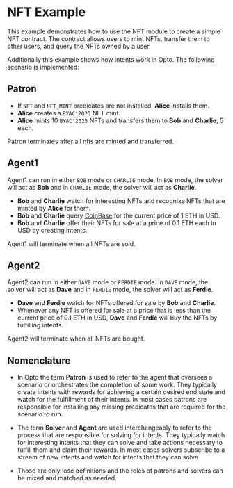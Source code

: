 # NFT Example

This example demonstrates how to use the NFT module to create a simple NFT contract. The contract allows users to mint NFTs, transfer them to other users, and query the NFTs owned by a user.

Additionally this example shows how intents work in Opto. The following scenario is implemented:

## Patron

-  If `NFT` and `NFT_MINT` predicates are not installed, **Alice** installs them.
- **Alice** creates a `BYAC'2025` NFT mint.
- **Alice** mints 10 `BYAC'2025` NFTs and transfers them to **Bob** and **Charlie**, 5 each.

Patron terminates after all nfts are minted and transferred.

## Agent1

Agent1 can run in either `BOB` mode or `CHARLIE` mode.
In `BOB` mode, the solver will act as **Bob** and in `CHARLIE` mode, the solver will act as **Charlie**.

- **Bob** and **Charlie** watch for interesting NFTs and recognize NFTs that are minted by **Alice** for them.
- **Bob** and **Charlie** query [CoinBase](https://api.coinbase.com/v2/prices/ETH-USD/buy) for the current price of 1 ETH in USD.
- **Bob** and **Charlie** offer their NFTs for sale at a price of 0.1 ETH each in USD by creating intents.

Agent1 will terminate when all NFTs are sold.

## Agent2

Agent2 can run in either `DAVE` mode or `FERDIE` mode.
In `DAVE` mode, the solver will act as **Dave** and in `FERDIE` mode, the solver will act as **Ferdie**.

- **Dave** and **Ferdie** watch for NFTs offered for sale by **Bob** and **Charlie**.
- Whenever any NFT is offered for sale at a price that is less than the current price of 0.1 ETH in USD,
  **Dave** and **Ferdie** will buy the NFTs by fulfilling intents.

Agent2 will terminate when all NFTs are bought.

## Nomenclature

- In Opto the term **Patron** is used to refer to the agent that oversees a scenario or orchestrates the completion of some work.
  They typically create intents with rewards for achieving a certain desired end state and watch for the fulfillment of their intents.
  In most cases patrons are responsible for installing any missing predicates that are required for the scenario to run.

- The term **Solver** and **Agent** are used interchangeably to refer to the process that are responsible for solving for intents.
  They typically watch for interesting intents that they can solve and take actions necessary to fulfill them and claim their rewards.
  In most cases solvers subscribe to a stream of new intents and watch for intents that they can solve.

- Those are only lose definitions and the roles of patrons and solvers can be mixed and matched as needed.
